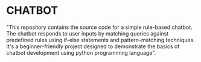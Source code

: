 # CHATBOT
 "This repository contains the source code for a simple rule-based chatbot. The chatbot responds to user inputs by matching queries against predefined rules using if-else statements and pattern-matching techniques. It's a beginner-friendly project designed to demonstrate the basics of chatbot development using python programming language".
